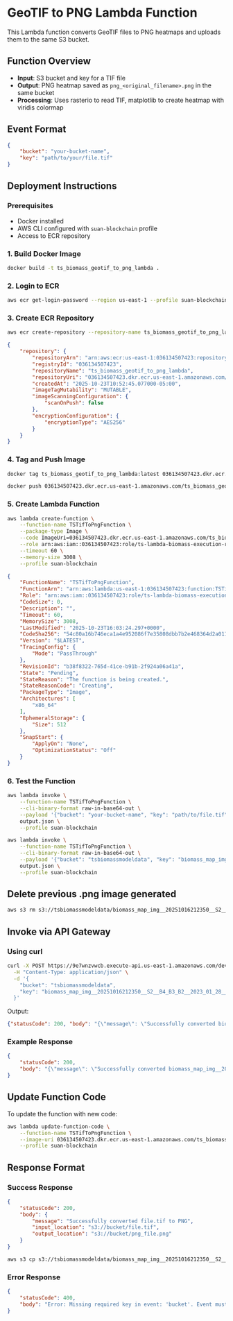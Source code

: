# GeoTIF to PNG Lambda Function

This Lambda function converts GeoTIF files to PNG heatmaps and uploads them to the same S3 bucket.

## Function Overview

- **Input**: S3 bucket and key for a TIF file
- **Output**: PNG heatmap saved as `png_<original_filename>.png` in the same bucket
- **Processing**: Uses rasterio to read TIF, matplotlib to create heatmap with viridis colormap

## Event Format

```json
{
    "bucket": "your-bucket-name",
    "key": "path/to/your/file.tif"
}
```

## Deployment Instructions

### Prerequisites

- Docker installed
- AWS CLI configured with `suan-blockchain` profile
- Access to ECR repository

### 1. Build Docker Image

```bash
docker build -t ts_biomass_geotif_to_png_lambda .
```

### 2. Login to ECR

```bash
aws ecr get-login-password --region us-east-1 --profile suan-blockchain | docker login --username AWS --password-stdin 036134507423.dkr.ecr.us-east-1.amazonaws.com
```

### 3. Create ECR Repository

```bash
aws ecr create-repository --repository-name ts_biomass_geotif_to_png_lambda --region us-east-1 --profile suan-blockchain
```

```json
{
    "repository": {
        "repositoryArn": "arn:aws:ecr:us-east-1:036134507423:repository/ts_biomass_geotif_to_png_lambda",
        "registryId": "036134507423",
        "repositoryName": "ts_biomass_geotif_to_png_lambda",
        "repositoryUri": "036134507423.dkr.ecr.us-east-1.amazonaws.com/ts_biomass_geotif_to_png_lambda",
        "createdAt": "2025-10-23T10:52:45.077000-05:00",
        "imageTagMutability": "MUTABLE",
        "imageScanningConfiguration": {
            "scanOnPush": false
        },
        "encryptionConfiguration": {
            "encryptionType": "AES256"
        }
    }
}
```

### 4. Tag and Push Image

```bash
docker tag ts_biomass_geotif_to_png_lambda:latest 036134507423.dkr.ecr.us-east-1.amazonaws.com/ts_biomass_geotif_to_png_lambda:latest

docker push 036134507423.dkr.ecr.us-east-1.amazonaws.com/ts_biomass_geotif_to_png_lambda:latest
```

### 5. Create Lambda Function

```bash
aws lambda create-function \
    --function-name TSTifToPngFunction \
    --package-type Image \
    --code ImageUri=036134507423.dkr.ecr.us-east-1.amazonaws.com/ts_biomass_geotif_to_png_lambda:latest \
    --role arn:aws:iam::036134507423:role/ts-lambda-biomass-execution-role \
    --timeout 60 \
    --memory-size 3008 \
    --profile suan-blockchain
```

```json
{
    "FunctionName": "TSTifToPngFunction",
    "FunctionArn": "arn:aws:lambda:us-east-1:036134507423:function:TSTifToPngFunction",
    "Role": "arn:aws:iam::036134507423:role/ts-lambda-biomass-execution-role",
    "CodeSize": 0,
    "Description": "",
    "Timeout": 60,
    "MemorySize": 3008,
    "LastModified": "2025-10-23T16:03:24.297+0000",
    "CodeSha256": "54c80a16b746eca1a4e952086f7e35808dbb7b2e468364d2a01180fbe9676475",
    "Version": "$LATEST",
    "TracingConfig": {
        "Mode": "PassThrough"
    },
    "RevisionId": "b38f8322-765d-41ce-b91b-2f924a06a41a",
    "State": "Pending",
    "StateReason": "The function is being created.",
    "StateReasonCode": "Creating",
    "PackageType": "Image",
    "Architectures": [
        "x86_64"
    ],
    "EphemeralStorage": {
        "Size": 512
    },
    "SnapStart": {
        "ApplyOn": "None",
        "OptimizationStatus": "Off"
    }
}
```

### 6. Test the Function

```bash
aws lambda invoke \
    --function-name TSTifToPngFunction \
    --cli-binary-format raw-in-base64-out \
    --payload '{"bucket": "your-bucket-name", "key": "path/to/file.tif"}' \
    output.json \
    --profile suan-blockchain
```

```bash
aws lambda invoke \
    --function-name TSTifToPngFunction \
    --cli-binary-format raw-in-base64-out \
    --payload '{"bucket": "tsbiomassmodeldata", "key": "biomass_map_img__20251016212350__S2__B4_B3_B2__2023_01_28__2336.tif"}' \
    output.json \
    --profile suan-blockchain
```

## Delete previous .png image generated

```bash
aws s3 rm s3://tsbiomassmodeldata/biomass_map_img__20251016212350__S2__B4_B3_B2__2023_01_28__2336.png --profile suan-blockchain
```

## Invoke via API Gateway

### Using curl

```bash
curl -X POST https://9e7wnzvwcb.execute-api.us-east-1.amazonaws.com/dev/util_export_png \
  -H "Content-Type: application/json" \
  -d '{
    "bucket": "tsbiomassmodeldata",
    "key": "biomass_map_img__20251016212350__S2__B4_B3_B2__2023_01_28__2336.tif"
  }'
```

Output:

```json
{"statusCode": 200, "body": "{\"message\": \"Successfully converted biomass_map_img__20251016212350__S2__B4_B3_B2__2023_01_28__2336.tif to PNG\", \"input_location\": \"s3://tsbiomassmodeldata/biomass_map_img__20251016212350__S2__B4_B3_B2__2023_01_28__2336.tif\", \"output_location\": \"s3://tsbiomassmodeldata/png_biomass_map_img__20251016212350__S2__B4_B3_B2__2023_01_28__2336.png\"}"}
```

### Example Response

```json
{
    "statusCode": 200,
    "body": "{\"message\": \"Successfully converted biomass_map_img__20251016212350__S2__B4_B3_B2__2023_01_28__2336.tif to PNG\", \"input_location\": \"s3://tsbiomassmodeldata/biomass_map_img__20251016212350__S2__B4_B3_B2__2023_01_28__2336.tif\", \"output_location\": \"s3://tsbiomassmodeldata/png_biomass_map_img__20251016212350__S2__B4_B3_B2__2023_01_28__2336.png\"}"
}
```

## Update Function Code

To update the function with new code:

```bash
aws lambda update-function-code \
    --function-name TSTifToPngFunction \
    --image-uri 036134507423.dkr.ecr.us-east-1.amazonaws.com/ts_biomass_geotif_to_png_lambda:latest \
    --profile suan-blockchain
```

## Response Format

### Success Response

```json
{
    "statusCode": 200,
    "body": {
        "message": "Successfully converted file.tif to PNG",
        "input_location": "s3://bucket/file.tif",
        "output_location": "s3://bucket/png_file.png"
    }
}
```

```sh
aws s3 cp s3://tsbiomassmodeldata/biomass_map_img__20251016212350__S2__B4_B3_B2__2023_01_28__2336.tif . --profile suan-blockchain
```

### Error Response

```json
{
    "statusCode": 400,
    "body": "Error: Missing required key in event: 'bucket'. Event must contain 'bucket' and 'key'."
}
```
